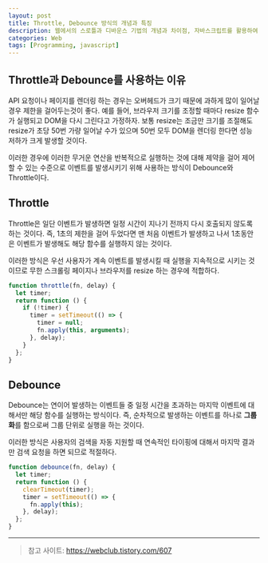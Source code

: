 ```yaml
---
layout: post
title: Throttle, Debounce 방식의 개념과 특징
description: 웹에서의 스로틀과 디바운스 기법의 개념과 차이점, 자바스크립트를 활용하여 구현방식에 대해 이해하기.
categories: Web
tags: [Programming, javascript]
---
```


## Throttle과 Debounce를 사용하는 이유

API 요청이나 페이지를 렌더링 하는 경우는 오버헤드가 크기 때문에 과하게 많이 일어날 경우 제한을 걸어두는것이 좋다. 예를 들어, 브라우저 크기를 조정할 때마다 resize 함수가 실행되고 DOM을 다시 그린다고 가정하자. 보통 resize는 조금만 크기를 조절해도 resize가 초당 50번 가량 일어날 수가 있으며 50번 모두 DOM을 렌더링 한다면 성능 저하가 크게 발생할 것이다.

이러한 경우에 이러한 무거운 연산을 반복적으로 실행하는 것에 대해 제약을 걸어 제어할 수 있는 수준으로 이벤트를 발생시키기 위해 사용하는 방식이 Debounce와 Throttle이다.

## Throttle

Throttle은 일단 이벤트가 발생하면 일정 시간이 지나기 전까지 다시 호출되지 않도록 하는 것이다.
즉, 1초의 제한을 걸어 두었다면 맨 처음 이벤트가 발생하고 나서 1초동안은 이벤트가 발생해도 해당 함수를 실행하지 않는 것이다.

이러한 방식은 우선 사용자가 계속 이벤트를 발생시킬 때 실행을 지속적으로 시키는 것이므로 무한 스크롤링 페이지나 브라우저를 resize 하는 경우에 적합하다.

```js
function throttle(fn, delay) {
  let timer;
  return function () {
    if (!timer) {
      timer = setTimeout(() => {
        timer = null;
        fn.apply(this, arguments);
      }, delay);
    }
  };
}
```

## Debounce

Debounce는 연이어 발생하는 이벤트들 중 일정 시간을 초과하는 마지막 이벤트에 대해서만 해당 함수를 실행하는 방식이다. 즉, 순차적으로 발생하는 이벤트를 하나로 **그룹화**를 함으로써 그룹 단위로 실행을 하는 것이다.

이러한 방식은 사용자의 검색을 자동 지원할 때 연속적인 타이핑에 대해서 마지막 결과만 검색 요청을 하면 되므로 적절하다.

```js
function debounce(fn, delay) {
  let timer;
  return function () {
    clearTimeout(timer);
    timer = setTimeout(() => {
      fn.apply(this);
    }, delay);
  };
}
```

---

> 참고 사이트: <https://webclub.tistory.com/607>
